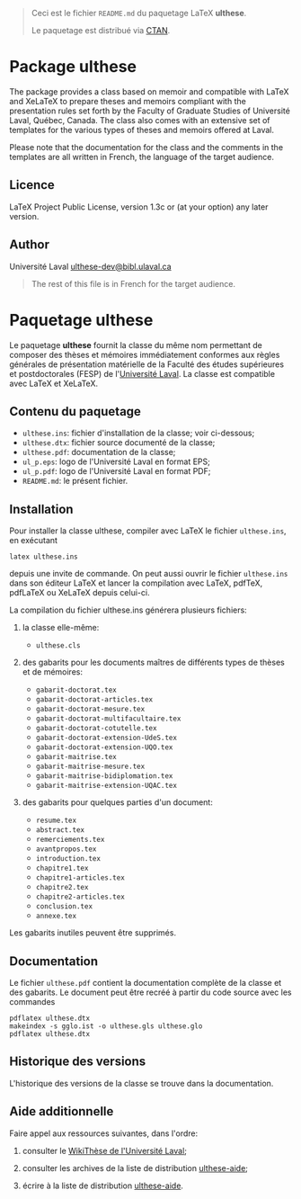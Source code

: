 > Ceci est le fichier `README.md` du paquetage LaTeX **ulthese**.
>
> Le paquetage est distribué via
> [CTAN](https://www.ctan.org/pkg/ulthese).

# Package ulthese

The package provides a class based on memoir and compatible with LaTeX
and XeLaTeX to prepare theses and memoirs compliant with the
presentation rules set forth by the Faculty of Graduate Studies of
Université Laval, Québec, Canada. The class also comes with an
extensive set of templates for the various types of theses and memoirs
offered at Laval.

Please note that the documentation for the class and the comments in
the templates are all written in French, the language of the target
audience.

## Licence

LaTeX Project Public License, version 1.3c or (at your option) any
later version.

## Author

Université Laval <ulthese-dev@bibl.ulaval.ca>

> The rest of this file is in French for the target audience.

# Paquetage ulthese

Le paquetage **ulthese** fournit la classe du même nom permettant de
composer des thèses et mémoires immédiatement conformes aux règles
générales de présentation matérielle de la Faculté des études
supérieures et postdoctorales (FESP) de
l'[Université Laval](https://www.ulaval.ca). La classe est
compatible avec LaTeX et XeLaTeX.

## Contenu du paquetage

- `ulthese.ins`: fichier d'installation de la classe; voir ci-dessous;
- `ulthese.dtx`: fichier source documenté de la classe;
- `ulthese.pdf`: documentation de la classe;
- `ul_p.eps`:    logo de l'Université Laval en format EPS;
- `ul_p.pdf`:    logo de l'Université Laval en format PDF;
- `README.md`:   le présent fichier.

## Installation

Pour installer la classe ulthese, compiler avec LaTeX le fichier
`ulthese.ins`, en exécutant

    latex ulthese.ins

depuis une invite de commande. On peut aussi ouvrir le fichier
`ulthese.ins` dans son éditeur LaTeX et lancer la compilation avec
LaTeX, pdfTeX, pdfLaTeX ou XeLaTeX depuis celui-ci.

La compilation du fichier ulthese.ins générera plusieurs fichiers:

1. la classe elle-même:
   - `ulthese.cls`

2. des gabarits pour les documents maîtres de différents types de
   thèses et de mémoires:
   - `gabarit-doctorat.tex`
   - `gabarit-doctorat-articles.tex`
   - `gabarit-doctorat-mesure.tex`
   - `gabarit-doctorat-multifacultaire.tex`
   - `gabarit-doctorat-cotutelle.tex`
   - `gabarit-doctorat-extension-UdeS.tex`
   - `gabarit-doctorat-extension-UQO.tex`
   - `gabarit-maitrise.tex`
   - `gabarit-maitrise-mesure.tex`
   - `gabarit-maitrise-bidiplomation.tex`
   - `gabarit-maitrise-extension-UQAC.tex`

3. des gabarits pour quelques parties d'un document:
   - `resume.tex`
   - `abstract.tex`
   - `remerciements.tex`
   - `avantpropos.tex`
   - `introduction.tex`
   - `chapitre1.tex`
   - `chapitre1-articles.tex`
   - `chapitre2.tex`
   - `chapitre2-articles.tex`
   - `conclusion.tex`
   - `annexe.tex`

Les gabarits inutiles peuvent être supprimés.

## Documentation

Le fichier `ulthese.pdf` contient la documentation complète de la
classe et des gabarits. Le document peut être recréé à partir du code
source avec les commandes

    pdflatex ulthese.dtx
    makeindex -s gglo.ist -o ulthese.gls ulthese.glo
    pdflatex ulthese.dtx

## Historique des versions

L'historique des versions de la classe se trouve dans la documentation.

## Aide additionnelle

Faire appel aux ressources suivantes, dans l'ordre:

1. consulter le [WikiThèse de l'Université Laval](http://www.theses.ulaval.ca/wiki/);

2. consulter les archives de la liste de distribution
   [ulthese-aide](http://listes.ulaval.ca/listserv/archives/ulthese-aide.html);

3. écrire à la liste de distribution [ulthese-aide](mailto:ulthese-aide@listes.ulaval.ca).
